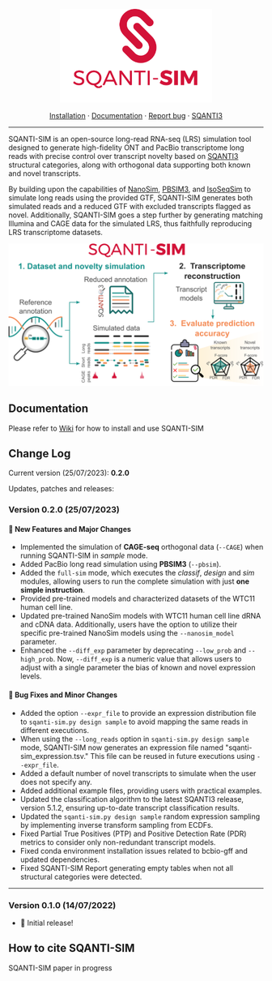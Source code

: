<p align="center">
  <img src="https://github.com/ConesaLab/SQANTI-SIM/blob/main/docs/SQANTI-SIM_logo.png" alt="" width="300">
</p>

<p align="center">
  <a href="https://github.com/ConesaLab/SQANTI-SIM/wiki/Requirements-and-installation">Installation</a>
  ·
  <a href="https://github.com/ConesaLab/SQANTI-SIM/wiki">Documentation</a>
  ·
  <a href="https://github.com/ConesaLab/SQANTI-SIM/issues">Report bug</a>
  ·
  <a href="https://github.com/ConesaLab/SQANTI3">SQANTI3</a>
</p>

***

SQANTI-SIM is an open-source long-read RNA-seq (LRS) simulation tool designed to generate high-fidelity ONT and PacBio transcriptome long reads with precise control over transcript novelty based on [SQANTI3](https://github.com/ConesaLab/SQANTI3) structural categories, along with  orthogonal data supporting both known and novel transcripts.

By building upon the capabilities of [NanoSim](https://github.com/bcgsc/NanoSim), [PBSIM3](https://github.com/yukiteruono/pbsim3), and [IsoSeqSim](https://github.com/yunhaowang/IsoSeqSim) to simulate long reads using the provided GTF, SQANTI-SIM generates both simulated reads and a reduced GTF with excluded transcripts flagged as novel. Additionally, SQANTI-SIM goes a step further by generating matching Illumina and CAGE data for the simulated LRS, thus faithfully reproducing LRS transcriptome datasets.

![small_workflow](https://github.com/ConesaLab/SQANTI-SIM/blob/main/docs/small_workflow.png)

## Documentation

Please refer to [Wiki](https://github.com/ConesaLab/SQANTI-SIM/wiki) for how to install and use SQANTI-SIM 

## Change Log

Current version (25/07/2023): **0.2.0**

Updates, patches and releases:

### Version 0.2.0 (25/07/2023)

#### :rocket: New Features and Major Changes

- Implemented the simulation of **CAGE-seq** orthogonal data (`--CAGE`) when running SQANTI-SIM in *sample* mode.
- Added PacBio long read simulation using **PBSIM3** (`--pbsim`).
- Added the `full-sim` mode, which executes the *classif*, *design* and *sim* modules, allowing users to run the complete simulation with just **one simple instruction**.
- Provided pre-trained models and characterized datasets of the WTC11 human cell line.
- Updated pre-trained NanoSim models with WTC11 human cell line dRNA and cDNA data. Additionally, users have the option to utilize their specific pre-trained NanoSim models using the `--nanosim_model` parameter.
- Enhanced the `--diff_exp` parameter by deprecating `--low_prob` and `--high_prob`. Now, `--diff_exp` is a numeric value that allows users to adjust with a single parameter the bias of known and novel expression levels.

#### :bug: Bug Fixes and Minor Changes

- Added the option `--expr_file` to provide an expression distribution file to `sqanti-sim.py design sample`  to avoid mapping the same reads in different executions.
- When using the `--long_reads` option in `sqanti-sim.py design sample` mode, SQANTI-SIM now generates an expression file named "sqanti-sim_expression.tsv." This file can be reused in future executions using `--expr_file`.
- Added a default number of novel transcripts to simulate when the user does not specify any.
- Added additional example files, providing users with practical examples.
- Updated the classification algorithm to the latest SQANTI3 release, version 5.1.2, ensuring up-to-date transcript classification results.
- Updated the `sqanti-sim.py design sample` random expression sampling by implementing inverse transform sampling from ECDFs.
- Fixed Partial True Positives (PTP) and Positive Detection Rate (PDR) metrics to consider only non-redundant transcript models.
- Fixed conda environment installation issues related to bcbio-gff and updated dependencies.
- Fixed SQANTI-SIM Report generating empty tables when not all structural categories were detected. 

***

### Version 0.1.0 (14/07/2022)

- :tada: Initial release!

## How to cite SQANTI-SIM

SQANTI-SIM paper in progress
